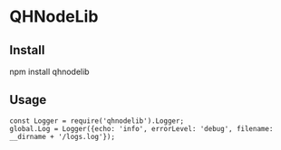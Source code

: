 # QHNodeLib


Install
------------
npm install qhnodelib

Usage
------------
```
const Logger = require('qhnodelib').Logger;
global.Log = Logger({echo: 'info', errorLevel: 'debug', filename: __dirname + '/logs.log'});
```
